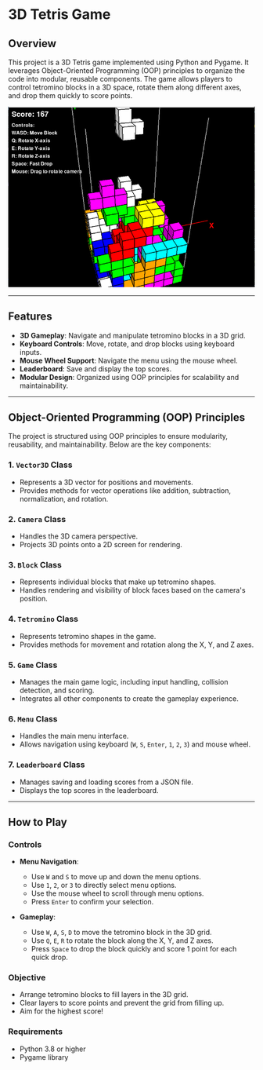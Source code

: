# 3D Tetris Game

## Overview
This project is a 3D Tetris game implemented using Python and Pygame. It leverages Object-Oriented Programming (OOP) principles to organize the code into modular, reusable components. The game allows players to control tetromino blocks in a 3D space, rotate them along different axes, and drop them quickly to score points.

![Game Preview](game-preview.png)

---

## Features
- **3D Gameplay**: Navigate and manipulate tetromino blocks in a 3D grid.
- **Keyboard Controls**: Move, rotate, and drop blocks using keyboard inputs.
- **Mouse Wheel Support**: Navigate the menu using the mouse wheel.
- **Leaderboard**: Save and display the top scores.
- **Modular Design**: Organized using OOP principles for scalability and maintainability.

---

## Object-Oriented Programming (OOP) Principles
The project is structured using OOP principles to ensure modularity, reusability, and maintainability. Below are the key components:

### 1. **`Vector3D` Class**
- Represents a 3D vector for positions and movements.
- Provides methods for vector operations like addition, subtraction, normalization, and rotation.

### 2. **`Camera` Class**
- Handles the 3D camera perspective.
- Projects 3D points onto a 2D screen for rendering.

### 3. **`Block` Class**
- Represents individual blocks that make up tetromino shapes.
- Handles rendering and visibility of block faces based on the camera's position.

### 4. **`Tetromino` Class**
- Represents tetromino shapes in the game.
- Provides methods for movement and rotation along the X, Y, and Z axes.

### 5. **`Game` Class**
- Manages the main game logic, including input handling, collision detection, and scoring.
- Integrates all other components to create the gameplay experience.

### 6. **`Menu` Class**
- Handles the main menu interface.
- Allows navigation using keyboard (`W`, `S`, `Enter`, `1`, `2`, `3`) and mouse wheel.

### 7. **`Leaderboard` Class**
- Manages saving and loading scores from a JSON file.
- Displays the top scores in the leaderboard.

---

## How to Play

### Controls
- **Menu Navigation**:
  - Use `W` and `S` to move up and down the menu options.
  - Use `1`, `2`, or `3` to directly select menu options.
  - Use the mouse wheel to scroll through menu options.
  - Press `Enter` to confirm your selection.

- **Gameplay**:
  - Use `W`, `A`, `S`, `D` to move the tetromino block in the 3D grid.
  - Use `Q`, `E`, `R` to rotate the block along the X, Y, and Z axes.
  - Press `Space` to drop the block quickly and score 1 point for each quick drop.

### Objective
- Arrange tetromino blocks to fill layers in the 3D grid.
- Clear layers to score points and prevent the grid from filling up.
- Aim for the highest score!


### Requirements
- Python 3.8 or higher
- Pygame library




